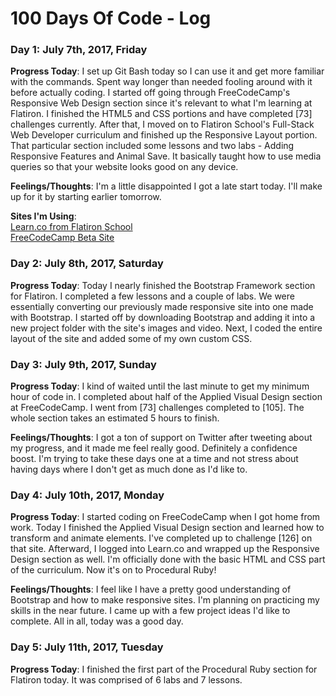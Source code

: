 # 100 Days Of Code - Log

### Day 1: July 7th, 2017, Friday

**Progress Today**: I set up Git Bash today so I can use it and get more familiar with the commands. Spent way longer than needed fooling around with it before actually coding. I started off going through FreeCodeCamp's Responsive Web Design section since it's relevant to what I'm learning at Flatiron. I finished the HTML5 and CSS portions and have completed [73] challenges currently. After that, I moved on to Flatiron School's Full-Stack Web Developer curriculum and finished up the Responsive Layout portion. That particular section included some lessons and two labs - Adding Responsive Features and Animal Save. It basically taught how to use media queries so that your website looks good on any device.

**Feelings/Thoughts**: I'm a little disappointed I got a late start today. I'll make up for it by starting earlier tomorrow.

**Sites I'm Using**: <br />
[Learn.co from Flatiron School](https://www.learn.co) <br />
[FreeCodeCamp Beta Site](https://beta.freecodecamp.com)

### Day 2: July 8th, 2017, Saturday

**Progress Today**: Today I nearly finished the Bootstrap Framework section for Flatiron. I completed a few lessons and a couple of labs. We were essentially converting our previously made responsive site into one made with Bootstrap. I started off by downloading Bootstrap and adding it into a new project folder with the site's images and video. Next, I coded the entire layout of the site and added some of my own custom CSS.

### Day 3: July 9th, 2017, Sunday

**Progress Today**: I kind of waited until the last minute to get my minimum hour of code in. I completed about half of the Applied Visual Design section at FreeCodeCamp. I went from [73] challenges completed to [105]. The whole section takes an estimated 5 hours to finish.

**Feelings/Thoughts**: I got a ton of support on Twitter after tweeting about my progress, and it made me feel really good. Definitely a confidence boost. I'm trying to take these days one at a time and not stress about having days where I don't get as much done as I'd like to.

### Day 4: July 10th, 2017, Monday

**Progress Today**: I started coding on FreeCodeCamp when I got home from work. Today I finished the Applied Visual Design section and learned how to transform and animate elements. I've completed up to challenge [126] on that site. Afterward, I logged into Learn.co and wrapped up the Responsive Design section as well. I'm officially done with the basic HTML and CSS part of the curriculum. Now it's on to Procedural Ruby!

**Feelings/Thoughts**: I feel like I have a pretty good understanding of Bootstrap and how to make responsive sites. I'm planning on practicing my skills in the near future. I came up with a few project ideas I'd like to complete. All in all, today was a good day.

### Day 5: July 11th, 2017, Tuesday

**Progress Today**: I finished the first part of the Procedural Ruby section for Flatiron today. It was comprised of 6 labs and 7 lessons.
